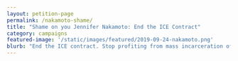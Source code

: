 ```yaml
---
layout: petition-page
permalink: /nakamoto-shame/
title: "Shame on you Jennifer Nakamoto: End the ICE Contract"
category: campaigns
featured-image: '/static/images/featured/2019-09-24-nakamoto.png'
blurb: "End the ICE contract. Stop profiting from mass incarceration of immigrant families!"
---
```


<link href='https://actionnetwork.org/css/style-embed-whitelabel-v3.css' rel='stylesheet' type='text/css' /><script src='https://actionnetwork.org/widgets/v3/petition/stop-profiting-off-immigrant-detention?format=js&source=widget&style=full'></script><div id='can-petition-area-stop-profiting-off-immigrant-detention' style='width: 100%'><!-- this div is the target for our HTML insertion --></div>